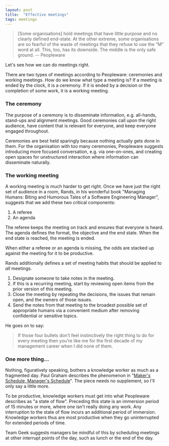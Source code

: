 ```yaml
---
layout: post
title:  "Effective meetings"
tags: meetings
---
```

> \[Some organisations\] hold meetings that have little purpose and no clearly defined end-state. At the other extreme, some organisations are so fearful of the waste of meetings that they refuse to use the “M” word at all. This, too, has its downside. The middle is the only safe ground. -- Peopleware

Let's see how we can do meetings right.

There are two types of meetings according to Peopleware: 
ceremonies and working meetings.
How do we know what type a meeting is? If a meeting is ended by the clock,
it is a ceremony. If it is ended by a decision or the completion of some work,
it is a working meeting.

### The ceremony

The purpose of a ceremony is to disseminate information,
e.g. all-hands, stand-ups and alignment meetings.
Good ceremonies call upon the right audience,
have content that is relevant for everyone,
and keep everyone engaged throughout.

Ceremonies are best held sparingly
because nothing actually gets done in them.
For the organisation with too many ceremonies,
Peopleware suggests introducing more focused conversation,
e.g. via one-on-ones, and creating open spaces 
for unstructured interaction
where information can disseminate naturally.

### The working meeting

A working meeting is much harder to get right.
Once we have just the right set of audience in a room,
Rands, in his wonderful book "Managing Humans: Biting and Humorous Tales of a Software Engineering Manager",
suggests that we add these two critical components:

1. A referee
2. An agenda

The referee keeps the meeting on track
and ensures that everyone is heard.
The agenda defines the format, the objective and the end state.
When the end state is reached, the meeting is ended.

When either a referee or an agenda is missing, 
the odds are stacked up against the meeting for it to be productive.

Rands additionally defines a set of meeting habits
that should be applied to *all* meetings.

1. Designate someone to take notes in the meeting.
2. If this is a recurring meeting, start by reviewing open items from the prior version of this meeting.
3. Close the meeting by repeating the decisions, the issues that remain open, and the owners of those issues.
4. Send the notes from that meeting to the broadest possible set of appropriate humans via a convenient medium after removing confidential or sensitive topics.

He goes on to say:

> If those four bullets don’t feel instinctively the right thing to do
> for every meeting then you’re like me
> for the first decade of my management career when I did none of them.

### One more thing...

Nothing, figuratively speaking,
bothers a knowledge worker as much as a fragmented day.
Paul Graham describes the phenomenon in
"[Maker's Schedule, Manager's Schedule](http://www.paulgraham.com/makersschedule.html)".
The piece needs no supplement, so I'll only say a little more.

To be productive, knowledge workers must get into
what Peopleware describes as "a state of flow".
Preceding this state is an immersion period of 15 minutes or more,
where one isn't really doing any work.
Any interruption to the state of flow incurs an additional period of immersion.
Knowledge workers thus are most productive when they go
uninterrupted for extended periods of time.

Team Geek suggests managers be mindful of this by scheduling meetings
at other interrupt points of the day, such as lunch or the end of the day.
